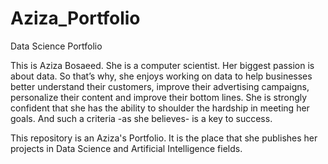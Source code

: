 # Aziza_Portfolio
Data Science Portfolio

This is Aziza Bosaeed. She is a computer scientist. Her biggest passion is about data. So that’s why, she enjoys working on data to help businesses better understand their customers, improve their advertising campaigns, personalize their content and improve their bottom lines.
She is strongly confident that she has the ability to shoulder the hardship in meeting her goals. And such a criteria -as she believes- is a key to success.

This repository is an Aziza's Portfolio. It is the place that she publishes her projects in Data Science and Artificial Intelligence fields.

